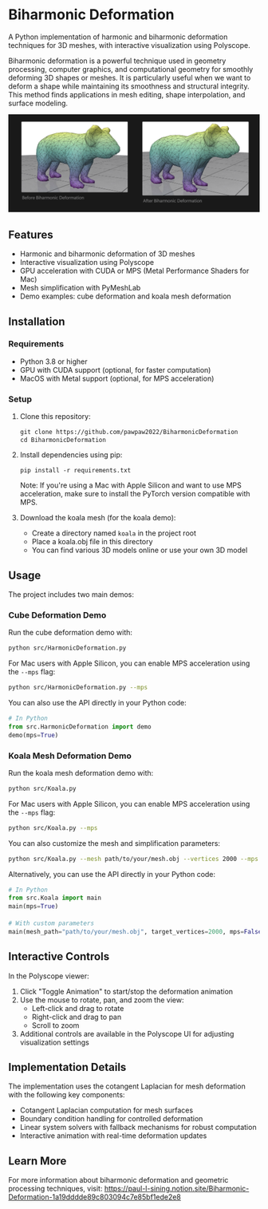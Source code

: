 # Biharmonic Deformation

A Python implementation of harmonic and biharmonic deformation techniques for 3D meshes, with interactive visualization using Polyscope.

Biharmonic deformation is a powerful technique used in geometry processing, computer graphics, and computational geometry for smoothly deforming 3D shapes or meshes. It is particularly useful when we want to deform a shape while maintaining its smoothness and structural integrity. This method finds applications in mesh editing, shape interpolation, and surface modeling.

![Biharmonic Deformation Demo](assets/image.png)


## Features

- Harmonic and biharmonic deformation of 3D meshes
- Interactive visualization using Polyscope
- GPU acceleration with CUDA or MPS (Metal Performance Shaders for Mac)
- Mesh simplification with PyMeshLab
- Demo examples: cube deformation and koala mesh deformation

## Installation

### Requirements

- Python 3.8 or higher
- GPU with CUDA support (optional, for faster computation)
- MacOS with Metal support (optional, for MPS acceleration)

### Setup

1. Clone this repository:
   ```
   git clone https://github.com/pawpaw2022/BiharmonicDeformation
   cd BiharmonicDeformation
   ```

2. Install dependencies using pip:
   ```
   pip install -r requirements.txt
   ```

   Note: If you're using a Mac with Apple Silicon and want to use MPS acceleration, make sure to install the PyTorch version compatible with MPS.

3. Download the koala mesh (for the koala demo):
   - Create a directory named `koala` in the project root
   - Place a koala.obj file in this directory
   - You can find various 3D models online or use your own 3D model

## Usage

The project includes two main demos:

### Cube Deformation Demo

Run the cube deformation demo with:

```bash
python src/HarmonicDeformation.py
```

For Mac users with Apple Silicon, you can enable MPS acceleration using the `--mps` flag:

```bash
python src/HarmonicDeformation.py --mps
```

You can also use the API directly in your Python code:

```python
# In Python
from src.HarmonicDeformation import demo
demo(mps=True)
```

### Koala Mesh Deformation Demo

Run the koala mesh deformation demo with:

```bash
python src/Koala.py
```

For Mac users with Apple Silicon, you can enable MPS acceleration using the `--mps` flag:

```bash
python src/Koala.py --mps
```

You can also customize the mesh and simplification parameters:

```bash
python src/Koala.py --mesh path/to/your/mesh.obj --vertices 2000 --mps
```

Alternatively, you can use the API directly in your Python code:

```python
# In Python
from src.Koala import main
main(mps=True)

# With custom parameters
main(mesh_path="path/to/your/mesh.obj", target_vertices=2000, mps=False)
```

## Interactive Controls

In the Polyscope viewer:

1. Click "Toggle Animation" to start/stop the deformation animation
2. Use the mouse to rotate, pan, and zoom the view:
   - Left-click and drag to rotate
   - Right-click and drag to pan
   - Scroll to zoom
3. Additional controls are available in the Polyscope UI for adjusting visualization settings

## Implementation Details

The implementation uses the cotangent Laplacian for mesh deformation with the following key components:

- Cotangent Laplacian computation for mesh surfaces
- Boundary condition handling for controlled deformation
- Linear system solvers with fallback mechanisms for robust computation
- Interactive animation with real-time deformation updates

## Learn More

For more information about biharmonic deformation and geometric processing techniques, visit:
https://paul-l-sining.notion.site/Biharmonic-Deformation-1a19dddde89c803094c7e85bf1ede2e8


